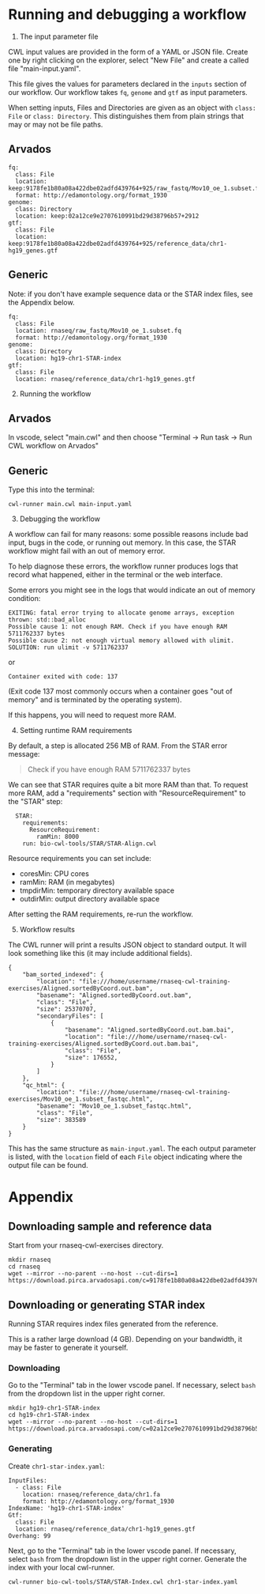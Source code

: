 # Running and debugging a workflow

1. The input parameter file

CWL input values are provided in the form of a YAML or JSON file.
Create one by right clicking on the explorer, select "New File" and
create a called file "main-input.yaml".

This file gives the values for parameters declared in the `inputs`
section of our workflow.  Our workflow takes `fq`, `genome` and `gtf`
as input parameters.

When setting inputs, Files and Directories are given as an object with
`class: File` or `class: Directory`.  This distinguishes them from
plain strings that may or may not be file paths.


## Arvados

```
fq:
  class: File
  location: keep:9178fe1b80a08a422dbe02adfd439764+925/raw_fastq/Mov10_oe_1.subset.fq
  format: http://edamontology.org/format_1930
genome:
  class: Directory
  location: keep:02a12ce9e2707610991bd29d38796b57+2912
gtf:
  class: File
  location: keep:9178fe1b80a08a422dbe02adfd439764+925/reference_data/chr1-hg19_genes.gtf
```

## Generic

Note: if you don't have example sequence data or the STAR index files, see the Appendix below.

```
fq:
  class: File
  location: rnaseq/raw_fastq/Mov10_oe_1.subset.fq
  format: http://edamontology.org/format_1930
genome:
  class: Directory
  location: hg19-chr1-STAR-index
gtf:
  class: File
  location: rnaseq/reference_data/chr1-hg19_genes.gtf
```

2. Running the workflow

## Arvados

In vscode, select "main.cwl" and then choose "Terminal -> Run task -> Run CWL workflow on Arvados"

## Generic

Type this into the terminal:

```
cwl-runner main.cwl main-input.yaml
```

3. Debugging the workflow

A workflow can fail for many reasons: some possible reasons include
bad input, bugs in the code, or running out memory.  In this case, the
STAR workflow might fail with an out of memory error.

To help diagnose these errors, the workflow runner produces logs that
record what happened, either in the terminal or the web interface.

Some errors you might see in the logs that would indicate an out of
memory condition:

```
EXITING: fatal error trying to allocate genome arrays, exception thrown: std::bad_alloc
Possible cause 1: not enough RAM. Check if you have enough RAM 5711762337 bytes
Possible cause 2: not enough virtual memory allowed with ulimit. SOLUTION: run ulimit -v 5711762337
```

or

```
Container exited with code: 137
```

(Exit code 137 most commonly occurs when a container goes "out of memory" and is terminated by the operating system).

If this happens, you will need to request more RAM.

4. Setting runtime RAM requirements

By default, a step is allocated 256 MB of RAM.  From the STAR error message:

> Check if you have enough RAM 5711762337 bytes

We can see that STAR requires quite a bit more RAM than that.  To
request more RAM, add a "requirements" section with
"ResourceRequirement" to the "STAR" step:

```
  STAR:
    requirements:
      ResourceRequirement:
        ramMin: 8000
    run: bio-cwl-tools/STAR/STAR-Align.cwl
```

Resource requirements you can set include:

* coresMin: CPU cores
* ramMin: RAM (in megabytes)
* tmpdirMin: temporary directory available space
* outdirMin: output directory available space

After setting the RAM requirements, re-run the workflow.

5. Workflow results

The CWL runner will print a results JSON object to standard output.  It will look something like this (it may include additional fields).


```
{
    "bam_sorted_indexed": {
        "location": "file:///home/username/rnaseq-cwl-training-exercises/Aligned.sortedByCoord.out.bam",
        "basename": "Aligned.sortedByCoord.out.bam",
        "class": "File",
        "size": 25370707,
        "secondaryFiles": [
            {
                "basename": "Aligned.sortedByCoord.out.bam.bai",
                "location": "file:///home/username/rnaseq-cwl-training-exercises/Aligned.sortedByCoord.out.bam.bai",
                "class": "File",
                "size": 176552,
            }
        ]
    },
    "qc_html": {
        "location": "file:///home/username/rnaseq-cwl-training-exercises/Mov10_oe_1.subset_fastqc.html",
        "basename": "Mov10_oe_1.subset_fastqc.html",
        "class": "File",
        "size": 383589
    }
}
```

This has the same structure as `main-input.yaml`.  The each output
parameter is listed, with the `location` field of each `File` object
indicating where the output file can be found.

# Appendix

## Downloading sample and reference data

Start from your rnaseq-cwl-exercises directory.

```
mkdir rnaseq
cd rnaseq
wget --mirror --no-parent --no-host --cut-dirs=1 https://download.pirca.arvadosapi.com/c=9178fe1b80a08a422dbe02adfd439764+925/
```

## Downloading or generating STAR index

Running STAR requires index files generated from the reference.

This is a rather large download (4 GB).  Depending on your bandwidth, it may be faster to generate it yourself.

### Downloading

Go to the "Terminal" tab in the lower vscode panel.  If necessary, select `bash` from the dropdown list in the upper right corner.

```
mkdir hg19-chr1-STAR-index
cd hg19-chr1-STAR-index
wget --mirror --no-parent --no-host --cut-dirs=1 https://download.pirca.arvadosapi.com/c=02a12ce9e2707610991bd29d38796b57+2912/
```

### Generating

Create `chr1-star-index.yaml`:

```
InputFiles:
  - class: File
    location: rnaseq/reference_data/chr1.fa
    format: http://edamontology.org/format_1930
IndexName: 'hg19-chr1-STAR-index'
Gtf:
  class: File
  location: rnaseq/reference_data/chr1-hg19_genes.gtf
Overhang: 99
```

Next, go to the "Terminal" tab in the lower vscode panel.  If
necessary, select `bash` from the dropdown list in the upper right
corner.  Generate the index with your local cwl-runner.

```
cwl-runner bio-cwl-tools/STAR/STAR-Index.cwl chr1-star-index.yaml
```
